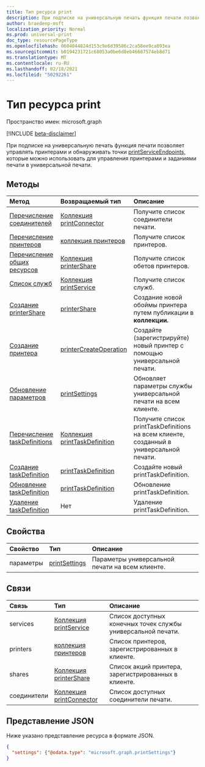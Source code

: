 ```yaml
---
title: Тип ресурса print
description: При подписке на универсальную печать функция печати позволяет управлять принтерами и обнаруживать точки printServiceEndpoints, которые можно использовать для управления принтерами и заданиями печати в универсальной печати.
author: braedenp-msft
localization_priority: Normal
ms.prod: universal-print
doc_type: resourcePageType
ms.openlocfilehash: 0604044824d153c9e6d39586c2ca58ee9ca893ea
ms.sourcegitcommit: b0194231721c68053a0be6d8eb46687574eb8d71
ms.translationtype: MT
ms.contentlocale: ru-RU
ms.lasthandoff: 02/18/2021
ms.locfileid: "50292261"
---
```

# <a name="print-resource-type"></a>Тип ресурса print

Пространство имен: microsoft.graph

[!INCLUDE [beta-disclaimer](../../includes/beta-disclaimer.md)]

При подписке на универсальную печать функция печати позволяет управлять принтерами и обнаруживать точки [printServiceEndpoints,](printserviceendpoint.md) которые можно использовать для управления принтерами и заданиями печати в универсальной печати.

## <a name="methods"></a>Методы
| Метод       | Возвращаемый тип | Описание |
|:-------------|:------------|:------------|
| [Перечисление соединителей](../api/print-list-connectors.md) | [Коллекция printConnector](printconnector.md) | Получите список соединители печати. |
| [Перечисление принтеров](../api/print-list-printers.md) | [коллекция принтеров](printer.md) | Получите список принтеров. |
| [Перечисление общих ресурсов](../api/print-list-shares.md) | [Коллекция printerShare](printershare.md) | Получите список обетов принтеров. |
| [Список служб](../api/print-list-services.md) | [Коллекция printService](printservice.md) | Получите список служб. |
| [Создание printerShare](../api/print-post-shares.md) | [printerShare](printershare.md) | Создание новой обоймы принтера путем публикации в **коллекции.** |
| [Создание принтера](../api/printer-create.md) | [printerCreateOperation](printerCreateOperation.md) | Создайте (зарегистрируйте) новый принтер с помощью универсальной печати. |
| [Обновление параметров](../api/print-update-settings.md) |  [printSettings](printsettings.md) | Обновляет параметры службы универсальной печати на всем клиенте. |
| [Перечисление taskDefinitions](../api/print-list-taskdefinitions.md) | [Коллекция printTaskDefinition](printtaskdefinition.md) | Получите список printTaskDefinitions на всем клиенте, созданный в универсальной печати. |
| [Создание taskDefinition](../api/print-post-taskdefinitions.md) | [printTaskDefinition](printtaskdefinition.md) | Создайте новый printTaskDefinition. |
| [Обновление taskDefinition](../api/print-update-taskdefinition.md) | [printTaskDefinition](printtaskdefinition.md) | Обновление printTaskDefinition. |
| [Удаление taskDefinition](../api/print-delete-taskdefinition.md) | Нет | Удаление printTaskDefinition. |

## <a name="properties"></a>Свойства
| Свойство     | Тип        | Описание |
|:-------------|:------------|:------------|
|параметры|[printSettings](printsettings.md)|Параметры универсальной печати на всем клиенте.|

## <a name="relationships"></a>Связи
| Связь | Тип        | Описание |
|:-------------|:------------|:------------|
|services|[Коллекция printService](printservice.md)|Список доступных конечных точек службы универсальной печати.|
|printers|[коллекция принтеров](printer.md)|Список принтеров, зарегистрированных в клиенте.|
|shares|[Коллекция printerShare](printershare.md)|Список акций принтера, зарегистрированных в клиенте.|
|соединители|[Коллекция printConnector](printconnector.md)|Список доступных соединители печати.|

## <a name="json-representation"></a>Представление JSON

Ниже указано представление ресурса в формате JSON.

<!-- {
  "blockType": "resource",
  "optionalProperties": [

  ],
  "@odata.type": "microsoft.graph.print",
  "keyProperty": "settings"
}-->

```json
{
  "settings": {"@odata.type": "microsoft.graph.printSettings"}
}
```

<!-- uuid: 8fcb5dbc-d5aa-4681-8e31-b001d5168d79
2015-10-25 14:57:30 UTC -->
<!-- {
  "type": "#page.annotation",
  "description": "print resource",
  "keywords": "",
  "section": "documentation",
  "tocPath": "",
  "suppressions": [ 
  ]
}-->


